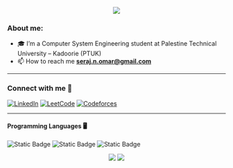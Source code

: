 <p align="center">
  <a href="https://github.com/tubakhxn">
    <img src="https://readme-typing-svg.herokuapp.com/?lines=FrontEnd%20Developer;Computer%20Systems%20Engineering;Problem%20Solver;Heba%20Mustafa&font=Pacifico&center=true&width=1000&height=120&color=58a6ff&vCenter=true&size=45">
  </a>
</p>
<h3 align="left" >About me:</h3>

- 🎓 I’m a Computer System Engineering student at Palestine Technical University – Kadoorie (PTUK)
- 📫 How to reach me **seraj.n.omar@gmail.com**
<hr/>

### Connect with me 📲

[![LinkedIn](https://img.shields.io/badge/LinkedIn-0A66C2?style=for-the-badge&logo=linkedin&logoColor=white)](https://www.linkedin.com/in/seraj-omar-aa5946312/)
[![LeetCode](https://img.shields.io/badge/-LeetCode-FFA116?style=for-the-badge&logo=LeetCode&logoColor=black)](https://leetcode.com/u/Seraj-Omar/)
[![Codeforces](https://img.shields.io/badge/Codeforces-1F8ACB?style=for-the-badge&logo=Codeforces&logoColor=white)](https://codeforces.com/profile/SerajOmar)


<hr/>

#### Programming Languages 🖥️
![Static Badge](https://img.shields.io/badge/C%2B%2B-61DBFB?style=for-the-badge&logo=C%2B%2B&logoColor=cyan&logoSize=auto&labelColor=black)
![Static Badge](https://img.shields.io/badge/Java-red?style=for-the-badge&logo=coffeescript&logoColor=lightbrown&logoSize=auto&labelColor=black)
![Static Badge](https://img.shields.io/badge/html5-%23F16529?style=for-the-badge&logo=html5&logoColor=%23F16529&logoSize=auto&labelColor=black)

<div align="center">
	<img src="https://readme-typing-svg.herokuapp.com?size=23&background=45E5FF00&center=true&vCenter=true&lines=%F0%9F%91%8B%F0%9F%8F%BC+Yippeeeeeeeeeeeeeeeeeeee">
<img src="https://raw.githubusercontent.com/Trilokia/Trilokia/379277808c61ef204768a61bbc5d25bc7798ccf1/bottom_header.svg" />
